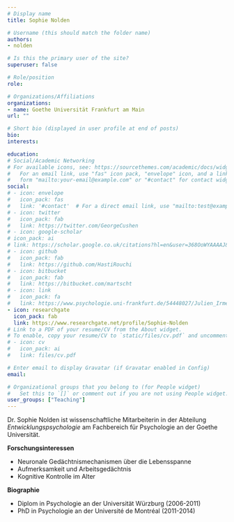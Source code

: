 ```yaml
---
# Display name
title: Sophie Nolden

# Username (this should match the folder name)
authors:
- nolden

# Is this the primary user of the site?
superuser: false

# Role/position
role:

# Organizations/Affiliations
organizations:
- name: Goethe Universität Frankfurt am Main
url: ""

# Short bio (displayed in user profile at end of posts)
bio:
interests:

education:
# Social/Academic Networking
# For available icons, see: https://sourcethemes.com/academic/docs/widgets/#icons
#   For an email link, use "fas" icon pack, "envelope" icon, and a link in the
#   form "mailto:your-email@example.com" or "#contact" for contact widget.
social:
# - icon: envelope
#   icon_pack: fas
#   link: '#contact'  # For a direct email link, use "mailto:test@example.org".
# - icon: twitter
#   icon_pack: fab
#   link: https://twitter.com/GeorgeCushen
# - icon: google-scholar
# icon_pack: ai
# link: https://scholar.google.co.uk/citations?hl=en&user=368OoWYAAAAJ&view_op=list_works&gmla=AJsN-F64RpJyPmUHhBuIu1cmq1RztcFPdH51ANkMIZYELz9JCdSuPhkuxc3ZPORyrR_meOqPctx4zKIwpMnILGJdPZw-ltYbOcZx359E8MpUYBbpqyFdvVBNu8mJ9KLgPLF0G191Q1g_TckSaUAR1xUimwo7O5m05w
# - icon: github
#   icon_pack: fab
#   link: https://github.com/HastiRouchi
# - icon: bitbucket
#   icon_pack: fab
#   link: https://bitbucket.com/martscht
# - icon: link
#   icon_pack: fa
#   link: https://www.psychologie.uni-frankfurt.de/54448027/Julien_Irmer
- icon: researchgate
  icon_pack: fab
  link: https://www.researchgate.net/profile/Sophie-Nolden
# Link to a PDF of your resume/CV from the About widget.
# To enable, copy your resume/CV to `static/files/cv.pdf` and uncomment the lines below.
# - icon: cv
#   icon_pack: ai
#   link: files/cv.pdf

# Enter email to display Gravatar (if Gravatar enabled in Config)
email:

# Organizational groups that you belong to (for People widget)
#   Set this to `[]` or comment out if you are not using People widget.
user_groups: ["Teaching"]
---
```


Dr. Sophie Nolden ist wissenschaftliche Mitarbeiterin in der Abteilung _Entwicklungspsychologie_ am Fachbereich für Psychologie an der Goethe Universität.

**Forschungsinteressen**

- Neuronale Gedächtnismechanismen über die Lebensspanne
- Aufmerksamkeit und Arbeitsgedächtnis
- Kognitive Kontrolle im Alter

**Biographie**

- Diplom in Psychologie an der Universität Würzburg (2006-2011)
- PhD in Psychologie an der Université de Montréal (2011-2014)
